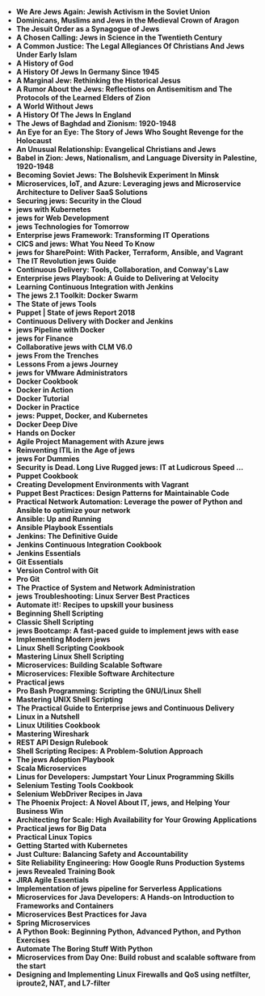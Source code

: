 
<ul>
                                <li><b><a target="_blank" href="https://github.com/manjunath5496/Books-about-Jews-and-Judaism/blob/master/jew(1).pdf" style="text-decoration:none;">We Are Jews Again: Jewish Activism in the Soviet Union </a></b></li>
  
<li><b><a target="_blank" href="https://github.com/manjunath5496/Books-about-Jews-and-Judaism/blob/master/jew(2).pdf" style="text-decoration:none;">Dominicans, Muslims and Jews in the Medieval Crown of Aragon </a></b></li>  
  
<li><b><a target="_blank" href="https://github.com/manjunath5496/Books-about-Jews-and-Judaism/blob/master/jew(3).pdf" style="text-decoration:none;">The Jesuit Order as a Synagogue of Jews</a></b></li>
                                <li><b><a target="_blank" href="https://github.com/manjunath5496/Books-about-Jews-and-Judaism/blob/master/jew(4).pdf" style="text-decoration:none;">A Chosen Calling: Jews in Science in the Twentieth Century</a></b></li>
                               
<li><b><a target="_blank" href="https://github.com/manjunath5496/Books-about-Jews-and-Judaism/blob/master/jew(5).pdf" style="text-decoration:none;">A Common Justice: The Legal Allegiances Of Christians And Jews Under Early Islam</a></b></li>
                                <li><b><a target="_blank" href="https://github.com/manjunath5496/Books-about-Jews-and-Judaism/blob/master/jew(6).pdf" style="text-decoration:none;">A History of God </a></b></li>
                <li><b><a target="_blank" href="https://github.com/manjunath5496/Books-about-Jews-and-Judaism/blob/master/jew(7).pdf" style="text-decoration:none;">A History Of Jews In Germany Since 1945 </a></b></li>                                
                                
<li><b><a target="_blank" href="https://github.com/manjunath5496/Books-about-Jews-and-Judaism/blob/master/jew(8).pdf" style="text-decoration:none;">A Marginal Jew: Rethinking the Historical Jesus</a></b></li>

<li><b><a target="_blank" href="https://github.com/manjunath5496/Books-about-Jews-and-Judaism/blob/master/jew(9).pdf" style="text-decoration:none;">A Rumor About the Jews: Reflections on Antisemitism and The Protocols of the Learned Elders of Zion</a></b></li>

                          
<li><b><a target="_blank" href="https://github.com/manjunath5496/Books-about-Jews-and-Judaism/blob/master/jew(10).pdf" style="text-decoration:none;">A World Without Jews</a></b></li>
                                <li><b><a target="_blank" href="https://github.com/manjunath5496/Books-about-Jews-and-Judaism/blob/master/jew(11).pdf" style="text-decoration:none;">A History Of The Jews In England </a></b></li>
                                <li><b><a target="_blank" href="https://github.com/manjunath5496/Books-about-Jews-and-Judaism/blob/master/jew(12).pdf" style="text-decoration:none;">The Jews of Baghdad and Zionism: 1920-1948</a></b></li>
                               
<li><b><a target="_blank" href="https://github.com/manjunath5496/Books-about-Jews-and-Judaism/blob/master/jew(13).pdf" style="text-decoration:none;">An Eye for an Eye: The Story of Jews Who Sought Revenge for the Holocaust</a></b></li>
                                <li><b><a target="_blank" href="https://github.com/manjunath5496/Books-about-Jews-and-Judaism/blob/master/jew(14).pdf" style="text-decoration:none;">An Unusual Relationship: Evangelical Christians and Jews</a></b></li>
                                <li><b><a target="_blank" href="https://github.com/manjunath5496/Books-about-Jews-and-Judaism/blob/master/jew(15).pdf" style="text-decoration:none;">Babel in Zion: Jews, Nationalism, and Language Diversity in Palestine, 1920-1948</a></b></li>
 <li><b><a target="_blank" href="https://github.com/manjunath5496/Books-about-Jews-and-Judaism/blob/master/jew(16).pdf" style="text-decoration:none;">Becoming Soviet Jews: The Bolshevik Experiment In Minsk</a></b></li>  
 
<li><b><a target="_blank" href="https://github.com/manjunath5496/Books-about-Jews-and-Judaism/blob/master/jew(17).pdf" style="text-decoration:none;">Microservices, IoT, and Azure: Leveraging jews and Microservice Architecture to Deliver SaaS Solutions</a></b></li>
                                <li><b><a target="_blank" href="https://github.com/manjunath5496/Books-about-Jews-and-Judaism/blob/master/jew(18).pdf" style="text-decoration:none;">Securing jews: Security in the Cloud</a></b></li>
                                <li><b><a target="_blank" href="https://github.com/manjunath5496/Books-about-Jews-and-Judaism/blob/master/jew(19).pdf" style="text-decoration:none;">jews with Kubernetes</a></b></li>
                               
<li><b><a target="_blank" href="https://github.com/manjunath5496/Books-about-Jews-and-Judaism/blob/master/jew(20).pdf" style="text-decoration:none;">jews for Web Development</a></b></li>
                          
<li><b><a target="_blank" href="https://github.com/manjunath5496/Books-about-Jews-and-Judaism/blob/master/jew(21).pdf" style="text-decoration:none;">jews Technologies for Tomorrow</a></b></li>
                                <li><b><a target="_blank" href="https://github.com/manjunath5496/Books-about-Jews-and-Judaism/blob/master/jew(22).pdf" style="text-decoration:none;">Enterprise jews Framework: Transforming IT Operations</a></b></li>
                                <li><b><a target="_blank" href="https://github.com/manjunath5496/Books-about-Jews-and-Judaism/blob/master/jew(24).pdf" style="text-decoration:none;">CICS and jews: What You Need To Know</a></b></li>
                               
<li><b><a target="_blank" href="https://github.com/manjunath5496/Books-about-Jews-and-Judaism/blob/master/jew(25).pdf" style="text-decoration:none;">jews for SharePoint: With Packer, Terraform, Ansible, and Vagrant</a></b></li>
                               
 <li><b><a target="_blank" href="https://github.com/manjunath5496/Books-about-Jews-and-Judaism/blob/master/jew(26).pdf" style="text-decoration:none;">The IT Revolution jews Guide </a></b></li>
                                <li><b><a target="_blank" href="https://github.com/manjunath5496/Books-about-Jews-and-Judaism/blob/master/jew(27).pdf" style="text-decoration:none;">Continuous Delivery: Tools, Collaboration, and Conway's Law</a></b></li>
                                <li><b><a target="_blank" href="https://github.com/manjunath5496/Books-about-Jews-and-Judaism/blob/master/jew(28).pdf" style="text-decoration:none;">Enterprise jews Playbook: A Guide to Delivering at Velocity</a></b></li>
                               
<li><b><a target="_blank" href="https://github.com/manjunath5496/Books-about-Jews-and-Judaism/blob/master/jew(31).pdf" style="text-decoration:none;">
  Learning Continuous Integration with Jenkins</a></b></li>
                                <li><b><a target="_blank" href="https://github.com/manjunath5496/Books-about-Jews-and-Judaism/blob/master/jew(32).pdf" style="text-decoration:none;">The jews 2.1 Toolkit: Docker Swarm </a></b></li>
                                
 <li><b><a target="_blank" href="https://github.com/manjunath5496/Books-about-Jews-and-Judaism/blob/master/jew(34).pdf" style="text-decoration:none;">The State of jews Tools</a></b></li>
                          
<li><b><a target="_blank" href="https://github.com/manjunath5496/Books-about-Jews-and-Judaism/blob/master/jew(35).pdf" style="text-decoration:none;">Puppet | State of jews Report 2018</a></b></li>
                                <li><b><a target="_blank" href="https://github.com/manjunath5496/Books-about-Jews-and-Judaism/blob/master/jew(36).pdf" style="text-decoration:none;">Continuous Delivery with Docker and Jenkins</a></b></li>
                                <li><b><a target="_blank" href="https://github.com/manjunath5496/Books-about-Jews-and-Judaism/blob/master/jew(39).pdf" style="text-decoration:none;">jews Pipeline with Docker</a></b></li>
                               
<li><b><a target="_blank" href="https://github.com/manjunath5496/Books-about-Jews-and-Judaism/blob/master/jew(40).pdf" style="text-decoration:none;">jews for Finance</a></b></li>
                                <li><b><a target="_blank" href="https://github.com/manjunath5496/Books-about-Jews-and-Judaism/blob/master/jew(41).pdf" style="text-decoration:none;">Collaborative jews with CLM V6.0</a></b></li>
                                <li><b><a target="_blank" href="https://github.com/manjunath5496/Books-about-Jews-and-Judaism/blob/master/jew(42).pdf" style="text-decoration:none;">jews From the Trenches</a></b></li>
 <li><b><a target="_blank" href="https://github.com/manjunath5496/Books-about-Jews-and-Judaism/blob/master/jew(43).pdf" style="text-decoration:none;">Lessons From a jews Journey</a></b></li>  
 
<li><b><a target="_blank" href="https://github.com/manjunath5496/Books-about-Jews-and-Judaism/blob/master/jew(44).pdf" style="text-decoration:none;">jews for VMware Administrators</a></b></li>
                                <li><b><a target="_blank" href="https://github.com/manjunath5496/Books-about-Jews-and-Judaism/blob/master/jew(46).pdf" style="text-decoration:none;">Docker Cookbook</a></b></li>
                                <li><b><a target="_blank" href="https://github.com/manjunath5496/Books-about-Jews-and-Judaism/blob/master/jew(47).pdf" style="text-decoration:none;">Docker in Action</a></b></li>
                               
<li><b><a target="_blank" href="https://github.com/manjunath5496/Books-about-Jews-and-Judaism/blob/master/jew(48).pdf" style="text-decoration:none;">Docker Tutorial</a></b></li>
                          
<li><b><a target="_blank" href="https://github.com/manjunath5496/Books-about-Jews-and-Judaism/blob/master/jew(49).pdf" style="text-decoration:none;">Docker in Practice</a></b></li>
                                <li><b><a target="_blank" href="https://github.com/manjunath5496/Books-about-Jews-and-Judaism/blob/master/jew(50).pdf" style="text-decoration:none;">jews: Puppet, Docker, and Kubernetes</a></b></li>
                                <li><b><a target="_blank" href="https://github.com/manjunath5496/Books-about-Jews-and-Judaism/blob/master/jew(51).pdf" style="text-decoration:none;">Docker Deep Dive</a></b></li>
                               
<li><b><a target="_blank" href="https://github.com/manjunath5496/Books-about-Jews-and-Judaism/blob/master/jew(52).pdf" style="text-decoration:none;">Hands on Docker</a></b></li>
                               
<li><b><a target="_blank" href="https://github.com/manjunath5496/Books-about-Jews-and-Judaism/blob/master/jew(2).pdf" style="text-decoration:none;">Agile Project Management with Azure jews</a></b></li>
                                <li><b><a target="_blank" href="https://github.com/manjunath5496/Books-about-Jews-and-Judaism/blob/master/jew(7).pdf" style="text-decoration:none;">Reinventing ITIL in the Age of jews</a></b></li>
                                <li><b><a target="_blank" href="https://github.com/manjunath5496/Books-about-Jews-and-Judaism/blob/master/jew(9).pdf" style="text-decoration:none;">jews For Dummies</a></b></li>
                               
<li><b><a target="_blank" href="https://github.com/manjunath5496/Books-about-Jews-and-Judaism/blob/master/jew(29).pdf" style="text-decoration:none;">Security is Dead. Long Live Rugged jews: IT at Ludicrous Speed ...</a></b></li> 
 
 
 
  <li><b><a target="_blank" href="https://github.com/manjunath5496/Books-about-Jews-and-Judaism/blob/master/jew(23).pdf" style="text-decoration:none;">Puppet Cookbook</a></b></li>
 <li><b><a target="_blank" href="https://github.com/manjunath5496/Books-about-Jews-and-Judaism/blob/master/jew(37).pdf" style="text-decoration:none;">Creating Development Environments with Vagrant</a></b></li>
                               
<li><b><a target="_blank" href="https://github.com/manjunath5496/Books-about-Jews-and-Judaism/blob/master/jew(38).pdf" style="text-decoration:none;">Puppet Best Practices: Design Patterns for Maintainable Code</a></b></li>
 
 
  <li><b><a target="_blank" href="https://github.com/manjunath5496/Books-about-Jews-and-Judaism/blob/master/jew(30).pdf" style="text-decoration:none;">Practical Network Automation: Leverage the power of Python and Ansible to optimize your network</a></b></li>
  <li><b><a target="_blank" href="https://github.com/manjunath5496/Books-about-Jews-and-Judaism/blob/master/jew(33).pdf" style="text-decoration:none;">Ansible: Up and Running</a></b></li>
 <li><b><a target="_blank" href="https://github.com/manjunath5496/Books-about-Jews-and-Judaism/blob/master/jew(45).pdf" style="text-decoration:none;">Ansible Playbook Essentials</a></b></li>
                               
 
  <li><b><a target="_blank" href="https://github.com/manjunath5496/Books-about-Jews-and-Judaism/blob/master/jew(53).pdf" style="text-decoration:none;">Jenkins: The Definitive Guide</a></b></li>
  <li><b><a target="_blank" href="https://github.com/manjunath5496/Books-about-Jews-and-Judaism/blob/master/jew(54).pdf" style="text-decoration:none;">Jenkins Continuous Integration Cookbook</a></b></li>
 <li><b><a target="_blank" href="https://github.com/manjunath5496/Books-about-Jews-and-Judaism/blob/master/jew(55).pdf" style="text-decoration:none;">Jenkins Essentials</a></b></li>
 
  <li><b><a target="_blank" href="https://github.com/manjunath5496/Books-about-Jews-and-Judaism/blob/master/jew(56).pdf" style="text-decoration:none;">Git Essentials</a></b></li>
 
  <li><b><a target="_blank" href="https://github.com/manjunath5496/Books-about-Jews-and-Judaism/blob/master/jew(57).pdf" style="text-decoration:none;">Version Control with Git</a></b></li>
 
  <li><b><a target="_blank" href="https://github.com/manjunath5496/Books-about-Jews-and-Judaism/blob/master/jew(58).pdf" style="text-decoration:none;">Pro Git</a></b></li>
 
   <li><b><a target="_blank" href="https://github.com/manjunath5496/Books-about-Jews-and-Judaism/blob/master/jew(59).pdf" style="text-decoration:none;">The Practice of System and Network Administration</a></b></li>
 
  <li><b><a target="_blank" href="https://github.com/manjunath5496/Books-about-Jews-and-Judaism/blob/master/jew(60).pdf" style="text-decoration:none;">jews Troubleshooting: Linux Server Best Practices</a></b></li>
 
 
  <li><b><a target="_blank" href="https://github.com/manjunath5496/Books-about-Jews-and-Judaism/blob/master/jew(61).pdf" style="text-decoration:none;">Automate it!: Recipes to upskill your business</a></b></li>
  <li><b><a target="_blank" href="https://github.com/manjunath5496/Books-about-Jews-and-Judaism/blob/master/jew(62).pdf" style="text-decoration:none;">Beginning Shell Scripting</a></b></li>
 <li><b><a target="_blank" href="https://github.com/manjunath5496/Books-about-Jews-and-Judaism/blob/master/jew(63).pdf" style="text-decoration:none;">Classic Shell Scripting</a></b></li>
 
  <li><b><a target="_blank" href="https://github.com/manjunath5496/Books-about-Jews-and-Judaism/blob/master/jew(64).pdf" style="text-decoration:none;">jews Bootcamp: A fast-paced guide to implement jews with ease</a></b></li>
 
  <li><b><a target="_blank" href="https://github.com/manjunath5496/Books-about-Jews-and-Judaism/blob/master/jew(65).pdf" style="text-decoration:none;">Implementing Modern jews</a></b></li>
 
  <li><b><a target="_blank" href="https://github.com/manjunath5496/Books-about-Jews-and-Judaism/blob/master/jew(66).pdf" style="text-decoration:none;">Linux Shell Scripting Cookbook</a></b></li>
 
   <li><b><a target="_blank" href="https://github.com/manjunath5496/Books-about-Jews-and-Judaism/blob/master/jew(67).pdf" style="text-decoration:none;">Mastering Linux Shell Scripting</a></b></li>
 
  <li><b><a target="_blank" href="https://github.com/manjunath5496/Books-about-Jews-and-Judaism/blob/master/jew(68).pdf" style="text-decoration:none;">Microservices: Building Scalable Software</a></b></li> 
 
  <li><b><a target="_blank" href="https://github.com/manjunath5496/Books-about-Jews-and-Judaism/blob/master/jew(69).pdf" style="text-decoration:none;">Microservices: Flexible Software Architecture</a></b></li>
  <li><b><a target="_blank" href="https://github.com/manjunath5496/Books-about-Jews-and-Judaism/blob/master/jew(70).pdf" style="text-decoration:none;">Practical jews</a></b></li>
 <li><b><a target="_blank" href="https://github.com/manjunath5496/Books-about-Jews-and-Judaism/blob/master/jew(71).pdf" style="text-decoration:none;">Pro Bash Programming: Scripting the GNU/Linux Shell</a></b></li>
 
  <li><b><a target="_blank" href="https://github.com/manjunath5496/Books-about-Jews-and-Judaism/blob/master/jew(72).pdf" style="text-decoration:none;">Mastering UNIX Shell Scripting</a></b></li>
 
  <li><b><a target="_blank" href="https://github.com/manjunath5496/Books-about-Jews-and-Judaism/blob/master/jew(73).pdf" style="text-decoration:none;">The Practical Guide to Enterprise jews and Continuous Delivery</a></b></li>
 
  <li><b><a target="_blank" href="https://github.com/manjunath5496/Books-about-Jews-and-Judaism/blob/master/jew(74).pdf" style="text-decoration:none;">Linux in a Nutshell</a></b></li>
 
   <li><b><a target="_blank" href="https://github.com/manjunath5496/Books-about-Jews-and-Judaism/blob/master/jew(75).pdf" style="text-decoration:none;">Linux Utilities Cookbook</a></b></li>
 
  <li><b><a target="_blank" href="https://github.com/manjunath5496/Books-about-Jews-and-Judaism/blob/master/jew(76).pdf" style="text-decoration:none;">Mastering Wireshark</a></b></li> 
  

  <li><b><a target="_blank" href="https://github.com/manjunath5496/Books-about-Jews-and-Judaism/blob/master/jew(77).pdf" style="text-decoration:none;">REST API Design Rulebook</a></b></li>
  <li><b><a target="_blank" href="https://github.com/manjunath5496/Books-about-Jews-and-Judaism/blob/master/jew(78).pdf" style="text-decoration:none;">Shell Scripting Recipes: A Problem-Solution Approach</a></b></li>
 <li><b><a target="_blank" href="https://github.com/manjunath5496/Books-about-Jews-and-Judaism/blob/master/jew(79).pdf" style="text-decoration:none;">The jews Adoption Playbook</a></b></li>
 
  <li><b><a target="_blank" href="https://github.com/manjunath5496/Books-about-Jews-and-Judaism/blob/master/jew(80).pdf" style="text-decoration:none;">Scala Microservices</a></b></li>
 
  <li><b><a target="_blank" href="https://github.com/manjunath5496/Books-about-Jews-and-Judaism/blob/master/jew(81).pdf" style="text-decoration:none;">Linus for Developers: Jumpstart Your Linux Programming Skills</a></b></li>
 
  <li><b><a target="_blank" href="https://github.com/manjunath5496/Books-about-Jews-and-Judaism/blob/master/jew(82).pdf" style="text-decoration:none;">Selenium Testing Tools Cookbook</a></b></li>
 
   <li><b><a target="_blank" href="https://github.com/manjunath5496/Books-about-Jews-and-Judaism/blob/master/jew(83).pdf" style="text-decoration:none;">Selenium WebDriver Recipes in Java</a></b></li>
 
  <li><b><a target="_blank" href="https://github.com/manjunath5496/Books-about-Jews-and-Judaism/blob/master/jew(84).pdf" style="text-decoration:none;">The Phoenix Project: A Novel About IT, jews, and Helping Your Business Win</a></b></li> 
   
   <li><b><a target="_blank" href="https://github.com/manjunath5496/Books-about-Jews-and-Judaism/blob/master/jew(85).pdf" style="text-decoration:none;">Architecting for Scale: High Availability for Your Growing Applications</a></b></li>
 
   <li><b><a target="_blank" href="https://github.com/manjunath5496/Books-about-Jews-and-Judaism/blob/master/jew(86).pdf" style="text-decoration:none;">Practical jews for Big Data</a></b></li>
 
  <li><b><a target="_blank" href="https://github.com/manjunath5496/Books-about-Jews-and-Judaism/blob/master/jew(87).pdf" style="text-decoration:none;">Practical Linux Topics</a></b></li> 
   
   <li><b><a target="_blank" href="https://github.com/manjunath5496/Books-about-Jews-and-Judaism/blob/master/jew(88).pdf" style="text-decoration:none;">Getting Started with Kubernetes</a></b></li>
 
  <li><b><a target="_blank" href="https://github.com/manjunath5496/Books-about-Jews-and-Judaism/blob/master/jew(89).pdf" style="text-decoration:none;">Just Culture: Balancing Safety and Accountability</a></b></li> 
    
 <li><b><a target="_blank" href="https://github.com/manjunath5496/Books-about-Jews-and-Judaism/blob/master/jew(90).pdf" style="text-decoration:none;">Site Reliability Engineering: How Google Runs Production Systems</a></b></li> 
     
 
  <li><b><a target="_blank" href="https://github.com/manjunath5496/Books-about-Jews-and-Judaism/blob/master/jew(91).pdf" style="text-decoration:none;">jews Revealed Training Book</a></b></li> 
   
   <li><b><a target="_blank" href="https://github.com/manjunath5496/Books-about-Jews-and-Judaism/blob/master/jew(92).pdf" style="text-decoration:none;">JIRA Agile Essentials</a></b></li>
 
  <li><b><a target="_blank" href="https://github.com/manjunath5496/Books-about-Jews-and-Judaism/blob/master/jew(93).pdf" style="text-decoration:none;">Implementation of jews pipeline for Serverless Applications</a></b></li> 
    
 <li><b><a target="_blank" href="https://github.com/manjunath5496/Books-about-Jews-and-Judaism/blob/master/jew(94).pdf" style="text-decoration:none;">Microservices for Java Developers: A Hands-on Introduction to Frameworks and Containers</a></b></li>  
 
<li><b><a target="_blank" href="https://github.com/manjunath5496/Books-about-Jews-and-Judaism/blob/master/jew(95).pdf" style="text-decoration:none;">Microservices Best Practices for Java</a></b></li> 
   
   <li><b><a target="_blank" href="https://github.com/manjunath5496/Books-about-Jews-and-Judaism/blob/master/jew(96).pdf" style="text-decoration:none;">Spring Microservices</a></b></li>
 
  <li><b><a target="_blank" href="https://github.com/manjunath5496/Books-about-Jews-and-Judaism/blob/master/jew(97).pdf" style="text-decoration:none;">A Python Book: Beginning Python, Advanced Python, and Python Exercises</a></b></li> 
    
 <li><b><a target="_blank" href="https://github.com/manjunath5496/Books-about-Jews-and-Judaism/blob/master/jew(98).pdf" style="text-decoration:none;">Automate The Boring Stuff With Python</a></b></li>  
 
  <li><b><a target="_blank" href="https://github.com/manjunath5496/Books-about-Jews-and-Judaism/blob/master/jew(99).pdf" style="text-decoration:none;">Microservices from Day One: Build robust and scalable software from the start</a></b></li> 
    
 <li><b><a target="_blank" href="https://github.com/manjunath5496/Books-about-Jews-and-Judaism/blob/master/jew(100).pdf" style="text-decoration:none;">Designing and Implementing Linux Firewalls and QoS using netfilter, iproute2, NAT, and
L7-filter</a></b></li>  
 
 
 
</ul>
